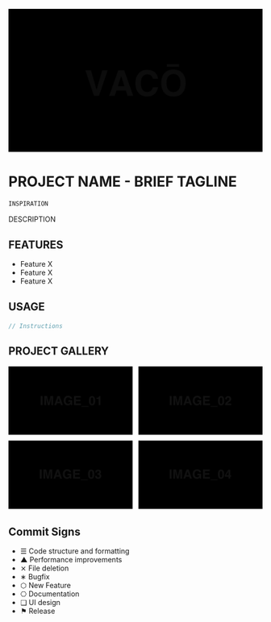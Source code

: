 ![Project Banner](/template-gfx/vaco-banner.png)

# PROJECT NAME - BRIEF TAGLINE

```js
INSPIRATION
```

DESCRIPTION

## FEATURES
+ Feature X
+ Feature X
+ Feature X

## USAGE
```js
// Instructions
```

## PROJECT GALLERY

![Gallery](/template-gfx/vaco-quad-gallery.png)

## Commit Signs

+ ☰ Code structure and formatting
+ ▲ Performance improvements
+ ⨯ File deletion
+ ∗ Bugfix
+ ⬡ New Feature
+ ⎔ Documentation
+ ❑ UI design
+ ⚑ Release

